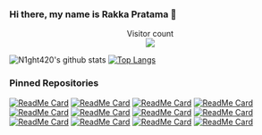 <!--
**N1ght420/N1ght420** is a ✨ _special_ ✨ repository because its `README.md` (this file) appears on your GitHub profile.

Here are some ideas to get you started:

- 🔭 I’m currently working on ...
- 🌱 I’m currently learning ...
- 👯 I’m looking to collaborate on ...
- 🤔 I’m looking for help with ...
- 💬 Ask me about ...
- 📫 How to reach me: ...
- 😄 Pronouns: ...
- ⚡ Fun fact: ...
-->

### Hi there, my name is Rakka Pratama 👋

<p align="center"> 
  Visitor count<br>
  <img src="https://profile-counter.glitch.me/N1ght420/count.svg" />
</p>

![N1ght420's github stats](https://github-readme-stats.vercel.app/api?username=N1ght420&count_private=true&hide=issues&show_icons=true&theme=radical&include_all_commits=true&line_height=24)
[![Top Langs](https://github-readme-stats.vercel.app/api/top-langs/?username=N1ght420&layout=compact&theme=radical)](https://github.com/anuraghazra/github-readme-stats)
### Pinned Repositories
[![ReadMe Card](https://github-readme-stats.vercel.app/api/pin/?username=N1ght420&repo=N1ght_Frmwrk&theme=radical)](https://github.com/N1ght420/N1ght_Frmwrk)
[![ReadMe Card](https://github-readme-stats.vercel.app/api/pin/?username=N1ght420&repo=Ipentst&theme=radical)](https://github.com/N1ght420/Ipentst)
[![ReadMe Card](https://github-readme-stats.vercel.app/api/pin/?username=N1ght420&repo=LKx21&theme=radical)](https://github.com/N1ght420/LKx21)
[![ReadMe Card](https://github-readme-stats.vercel.app/api/pin/?username=N1ght420&repo=Lazmania&theme=radical)](https://github.com/N1ght420/Lazmania)
[![ReadMe Card](https://github-readme-stats.vercel.app/api/pin/?username=N1ght420&repo=FaceBrute&theme=radical)](https://github.com/N1ght420/FaceBrute)
[![ReadMe Card](https://github-readme-stats.vercel.app/api/pin/?username=N1ght420&repo=IbisNM&theme=radical)](https://github.com/N1ght420/IbisNM)
[![ReadMe Card](https://github-readme-stats.vercel.app/api/pin/?username=N1ght420&repo=IbisTools&theme=radical)](https://github.com/N1ght420/IbisTools)
[![ReadMe Card](https://github-readme-stats.vercel.app/api/pin/?username=N1ght420&repo=Netroid&theme=radical)](https://github.com/N1ght420/Netroid)
[![ReadMe Card](https://github-readme-stats.vercel.app/api/pin/?username=N1ght420&repo=Wibupedia&theme=radical)](https://github.com/N1ght420/Wibupedia)
[![ReadMe Card](https://github-readme-stats.vercel.app/api/pin/?username=N1ght420&repo=Gitcloner&theme=radical)](https://github.com/N1ght420/Gitcloner)
[![ReadMe Card](https://github-readme-stats.vercel.app/api/pin/?username=N1ght420&repo=Spotify-Gen&theme=radical)](https://github.com/N1ght420/Spotify-Gen)
[![ReadMe Card](https://github-readme-stats.vercel.app/api/pin/?username=N1ght420&repo=Brutr&theme=radical)](https://github.com/N1ght420/Brutr)
